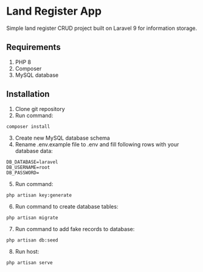 # Land Register App

Simple land register CRUD project built on Laravel 9 for information storage. 

## Requirements

1. PHP 8
2. Composer
3. MySQL database
    
## Installation

1. Clone git repository
2. Run command:    
~~~
composer install
~~~
3. Create new MySQL database schema
4. Rename .env.example file to .env and fill following rows with your database data:
~~~
DB_DATABASE=laravel
DB_USERNAME=root
DB_PASSWORD=
~~~
5. Run command:
~~~
php artisan key:generate
~~~
6. Run command to create database tables:
~~~
php artisan migrate
~~~
7. Run command to add fake records to database:
~~~
php artisan db:seed
~~~
8. Run host:
~~~
php artisan serve
~~~
